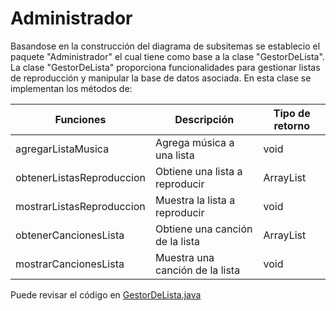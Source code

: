 # Administrador

Basandose en la construcción del diagrama de subsitemas se establecio el paquete "Administrador" el cual tiene como base a la clase "GestorDeLista".
La clase "GestorDeLista" proporciona funcionalidades para gestionar listas de reproducción y manipular la base de datos asociada.
En esta clase se implementan los métodos de:


| Funciones      | Descripción | Tipo de retorno |
| ----------- | ----------- | ----------- |
| agregarListaMusica | Agrega música a una lista | void | 
| obtenerListasReproduccion   | Obtiene una lista a reproducir | ArrayList | 
| mostrarListasReproduccion |  Muestra la lista a reproducir | void |
| obtenerCancionesLista | Obtiene una canción de la lista | ArrayList | 
| mostrarCancionesLista | Muestra una canción de la lista | void |

Puede revisar el código en [GestorDeLista.java](https://github.com/ShanderGonzalez/Spotify_Grupo5/blob/master/src/Administrador/GestorDeLista.java "GestorDeLista.java")

